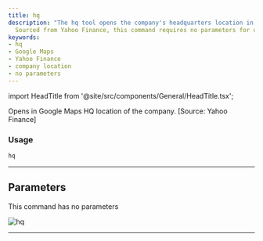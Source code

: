 ```yaml
---
title: hq
description: "The hq tool opens the company's headquarters location in Google Maps."
  Sourced from Yahoo Finance, this command requires no parameters for usage.
keywords:
- hq
- Google Maps
- Yahoo Finance
- company location
- no parameters
---
```


import HeadTitle from '@site/src/components/General/HeadTitle.tsx';

<HeadTitle title="stocks/fa/hq - Reference | OpenBB Terminal Docs" />

Opens in Google Maps HQ location of the company. [Source: Yahoo Finance]

### Usage

```python
hq
```

---

## Parameters

This command has no parameters


![hq](https://user-images.githubusercontent.com/46355364/154249368-191f7d75-4c2a-46e1-bb83-561cd75bbecb.png)

---
